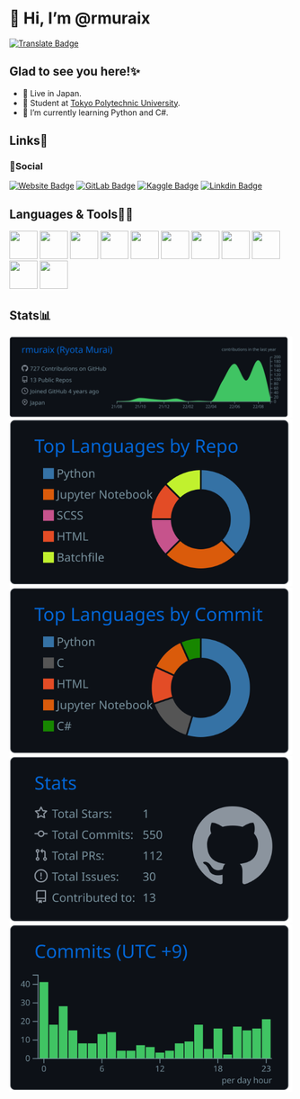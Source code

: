 # 👋 Hi, I’m @rmuraix  
[![Translate Badge](https://img.shields.io/badge/日本語-ffffff?style=flat-square&logo=googletranslate&logoColor=black)](/translation/README_JP.md)  
## Glad to see you here!✨
- 📍 Live in Japan.
- 🏫 Student at [Tokyo Polytechnic University](https://www.t-kougei.ac.jp/en).  
- 🌱 I’m currently learning Python and C#.  
## Links🔗
### 👨Social
[![Website Badge](https://img.shields.io/badge/website-000000?style=for-the-badge&logo=About.me&logoColor=white)](https://rmurai.com)
[![GitLab Badge](https://img.shields.io/badge/GitLab-330F63?style=for-the-badge&logo=gitlab&logoColor=white)](https://gitlab.com/rmuraix)
[![Kaggle Badge](https://img.shields.io/badge/Kaggle-20BEFF?style=for-the-badge&logo=Kaggle&logoColor=white)](https://www.kaggle.com/rmuraix)
[![Linkdin Badge](https://img.shields.io/badge/LinkedIn-0077B5?style=for-the-badge&logo=linkedin&logoColor=white)](https://www.linkedin.com/in/rmurai/) 
## Languages & Tools🧑‍💻
<img height="50" width="50" src="https://cdn.jsdelivr.net/gh/devicons/devicon/icons/c/c-original.svg" />
<img height="50" width="50" src="https://cdn.jsdelivr.net/gh/devicons/devicon/icons/csharp/csharp-original.svg" />
<img height="50" width="50" src="https://cdn.jsdelivr.net/gh/devicons/devicon/icons/css3/css3-original-wordmark.svg" />
<img height="50" width="50" src="https://cdn.jsdelivr.net/gh/devicons/devicon/icons/html5/html5-original-wordmark.svg" />
<img height="50" width="50" src="https://cdn.jsdelivr.net/gh/devicons/devicon/icons/javascript/javascript-original.svg" />
<img height="50" width="50" src="https://cdn.jsdelivr.net/gh/devicons/devicon/icons/python/python-original-wordmark.svg" />
<img height="50" width="50" src="https://cdn.jsdelivr.net/gh/devicons/devicon/icons/bash/bash-original.svg" />  

<img height="50" width="50" src="https://cdn.jsdelivr.net/gh/devicons/devicon/icons/docker/docker-original-wordmark.svg" />
<img height="50" width="50" src="https://cdn.jsdelivr.net/gh/devicons/devicon/icons/jupyter/jupyter-original-wordmark.svg" />
<img height="50" width="50" src="https://cdn.jsdelivr.net/gh/devicons/devicon/icons/vscode/vscode-original-wordmark.svg" />
<img height="50" width="50" src="https://cdn.jsdelivr.net/gh/devicons/devicon/icons/visualstudio/visualstudio-plain.svg" />

## Stats📊
![](https://raw.githubusercontent.com/rmuraix/rmuraix/main/profile-summary-card-output/github_dark/0-profile-details.svg)  
![](https://raw.githubusercontent.com/rmuraix/rmuraix/main/profile-summary-card-output/github_dark/1-repos-per-language.svg)
![](https://raw.githubusercontent.com/rmuraix/rmuraix/main/profile-summary-card-output/github_dark/2-most-commit-language.svg)
![](https://raw.githubusercontent.com/rmuraix/rmuraix/main/profile-summary-card-output/github_dark/3-stats.svg)
![](https://raw.githubusercontent.com/rmuraix/rmuraix/main/profile-summary-card-output/github_dark/4-productive-time.svg)